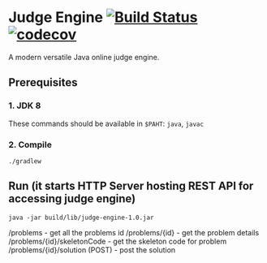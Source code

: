 # Judge Engine [![Build Status](https://travis-ci.org/spolnik/judge-engine.svg?branch=master)](https://travis-ci.org/spolnik/judge-engine) [![codecov](https://codecov.io/gh/spolnik/judge-engine/branch/master/graph/badge.svg)](https://codecov.io/gh/spolnik/judge-engine)

A modern versatile Java online judge engine.

## Prerequisites

### 1. JDK 8

These commands should be available in `$PAHT`: `java`, `javac`

### 2. Compile

    ./gradlew

## Run (it starts HTTP Server hosting REST API for accessing judge engine)

    java -jar build/lib/judge-engine-1.0.jar
    
/problems - get all the problems id
/problems/{id} - get the problem details
/problems/{id}/skeletonCode - get the skeleton code for problem
/problems/{id}/solution (POST) - post the solution

